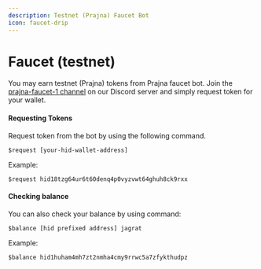 ```yaml
---
description: Testnet (Prajna) Faucet Bot
icon: faucet-drip
---
```


# Faucet (testnet)

You may earn testnet (Prajna) tokens from Prajna faucet bot. Join the [prajna-faucet-1 channel](https://discord.com/channels/777575858075861033/1186968387860049920) on our Discord server and simply request token for your wallet.&#x20;

#### Requesting Tokens

Request token from the bot by using the following command.

```
$request [your-hid-wallet-address]
```

Example:&#x20;

```
$request hid18tzg64ur6t60denq4p0vyzvwt64ghuh8ck9rxx
```

#### Checking balance

You can also check your balance by using command:&#x20;

```
$balance [hid prefixed address] jagrat
```

Example:

```
$balance hid1huham4mh7zt2nmha4cmy9rrwc5a7zfykthudpz
```

